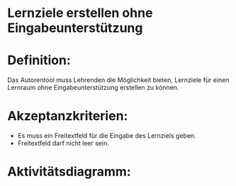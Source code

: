 # Lernziele erstellen ohne Eingabeunterstützung



# Definition:

Das Autorentool muss Lehrenden die Möglichkeit bieten, Lernziele für einen Lernraum ohne Eingabeunterstützung erstellen zu können.

# Akzeptanzkriterien: 
- Es muss ein Freitextfeld für die Eingabe des Lernziels geben.
- Freitextfeld darf nicht leer sein.

# Aktivitätsdiagramm:


